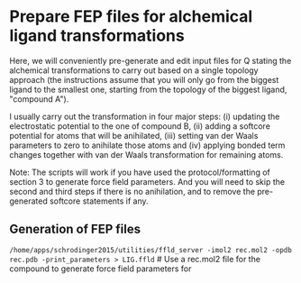# Prepare FEP files for alchemical ligand transformations

Here, we will conveniently pre-generate and edit input files for Q stating the alchemical transformations to carry out based on a single topology approach (the instructions assume that you will only go from the biggest ligand to the smallest one, starting from the topology of the biggest ligand, "compound A"). 

I usually carry out the transformation in four major steps: (i) updating the electrostatic potential to the one of compound B, (ii) adding a softcore potential for atoms that will be anihilated, (iii) setting van der Waals parameters to zero to anihilate those atoms and (iv) applying bonded term changes together with van der Waals transformation for remaining atoms. 

Note: The scripts will work if you have used the protocol/formatting of section 3 to generate force field parameters. And you will need to skip the second and third steps if there is no anihilation, and to remove the pre-generated softcore statements if any.


## **Generation of FEP files**

```/home/apps/schrodinger2015/utilities/ffld_server -imol2 rec.mol2 -opdb rec.pdb -print_parameters > LIG.ffld``` # Use a rec.mol2 file for the compound to generate force field parameters for

